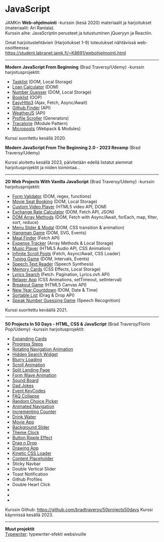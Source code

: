 # JavaScript

JAMKin **Web-ohjelmointi** -kurssin (kesä 2020) materiaalit ja harjoitukset (materiaalit: Ari Rantala).  
Kurssin aihe: JavaScriptin perusteet ja tutustuminen jQueryyn ja Reactiin.

Omat harjoitustehtävien (Harjoitukset 1-9) toteutukset nähtävissä web-osoitteessa:  
https://student.labranet.jamk.fi/~K8691/webohjelmointi.html

---

**Modern JavaScript From Beginning** (Brad Traversy/Udemy) -kurssin harjoitusprojektit:

- [Tasklist](../master/tasklist) (DOM, Local Storage)
- [Loan Calculator](../master/loancalculator) (DOM)
- [Number Guesser](../master/numberguesser) (DOM, Local Storage)
- [Booklist](../master/booklist) (OOP)
- [EasyHttp3](../master/ajax/async_await/easyhttp3) (Ajax, Fetch, Async/Await)
- [Github Finder](../master/githubfinder) (API)
- [WeatherJS](../master/weatherjs) (API)
- [Profile Scroller](../master/profilescroller) (Generators)
- [Tracalorie](../master/tracalorie) (Module Pattern)
- [Microposts](../master/microposts) (Webpack & Modules)

Kurssi suoritettu kesällä 2020.

**Modern JavaScript From The Beginning 2.0 - 2023 Revamp** (Brad Traversy/Udemy)

Kurssi aloitettu kesällä 2023, päivitetään edellä listatut aiemmat harjoitusprojektit ja niiden toimintaa...

---

**20 Web Projects With Vanilla JavaScript** (Brad Traversy/Udemy) -kurssin harjoitusprojektit:

- [Form Validator](../master/form-validator) (DOM, regex, functions)
- [Movie Seat Booking](../master/movie-seat-booking) (DOM, Local Storage)
- [Custom Video Player](../master/custom-video-player) (HTML5 video API, DOM)
- [Exchange Rate Calculator](../master/exchange-rate) (DOM, Fetch API, JSON)
- [DOM Array Methods](../master/dom-array-methods) (DOM, Fetch with Async/Await, forEach, map, filter, sort, reduce)
- [Menu Slider & Modal](../master/modal-menu-slider) (DOM, CSS transition & animation)
- [Hangman Game](../master/hangman) (DOM, SVG, Events)
- [Meal Finder](../master/meal-finder) (Fetch API)
- [Expense Tracker](../master/expense-tracker) (Array Methods & Local Storage)
- [Music Player](../master/music-player) (HTML5 Audio API, CSS Animation)
- [Infinite Scroll Posts](../master/infinite_scroll_blog) (Fetch, Async/Await, CSS Loader)
- [Typing Game](../master/typing-game) (DOM, Intervals, Events)
- [Speech Text Reader](../master/speech-text-reader) (Speech Synthesis)
- [Memory Cards](../master/memory-cards) (CSS Effects, Local Storage)
- [Lyrics Search](../master/lyrics-search) (Fetch. Pagination, Lyrics.ovh API)
- [Relaxer App](../master/relaxer-app) (CSS Animations, setTimeout, setInterval)
- [Breakout Game](../master/breakout-game) (HTML5 Canvas API)
- [New Year Countdown](../master/new-year-countdown) (DOM, Date & Time)
- [Sortable List](../master/sortable-list) (Drag & Drop API)
- [Speak Number Guessing Game](../master/speak-number-guess) (Speech Recognition)

Kurssi suoritettu keväällä 2021.

---

**50 Projects In 50 Days - HTML, CSS & JavaScript** (Brad Traversy/Florin Pop/Udemy) -kurssin harjoitusprojektit:

- [Expanding Cards](../master/expanding-cards)
- [Progress Steps](../master/progress-steps)
- [Rotating Navigation Animation](../master/rotating-nav-animation)
- [Hidden Search Widget](../master/hidden-search)
- [Blurry Loading](../master/blurry-loading)
- [Scroll Animation](../master/scroll-animation)
- [Split Landing Page](../master/split-landing-page)
- [Form Wave Animation](../master/form-input-wave)
- [Sound Board](../master/sound-board)
- [Dad Jokes](../master/dad-jokes)
- [Event KeyCodes](../master/event-keycodes)
- [FAQ Collapse](../master/faq-collapse)
- [Random Choice Picker](../master/random-choice-picker)
- [Animated Navigation](../master/animated-navigation)
- [Incrementing Counter](../master/incrementing-counter)
- [Drink Water](../master/drink-water)
- [Movie App](../master/movie-app)
- [Background Slider](../master/background-slider)
- [Theme Clock](../master/theme-clock)
- [Button Ripple Effect](../master/button-ripple-effect)
- [Drag n Drop](../master/drag-n-drop)
- [Drawing App](../master/drawing-app)
- [Kinetic CSS Loader](../master/kinetic-loader)
- [Content Placeholder](../master/content-placeholder)
- Sticky Navbar
- Double Vertical Slider
- Toast Notification
- Github Profiles
- Double Heart Click
-
-
-

Kurssin Github: https://github.com/bradtraversy/50projects50days
Kurssi käynnissä kesällä 2023.

---

**Muut projektit**  
[Typewriter](../master/typewriter): typewriter-efekti websivuille
